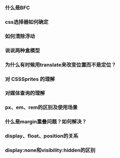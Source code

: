 ### 什么是BFC

### css选择器如何确定


### 如何清除浮动


### 说说两种盒模型


### 为什么有时候⽤**translate**来改变位置⽽不是定位？

  
### 对 CSSSprites 的理解

### 对媒体查询的理解

### px、em、rem的区别及使用场景

### 什么是margin重叠问题？如何解决？

### display、float、position的关系

### display:none和visibility:hidden的区别


